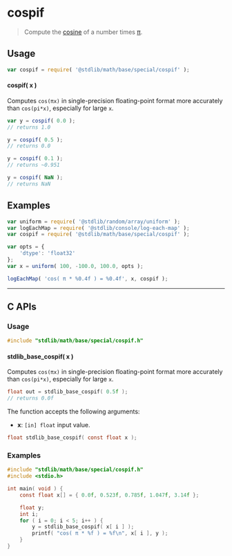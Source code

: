 <!--

@license Apache-2.0

Copyright (c) 2025 The Stdlib Authors.

Licensed under the Apache License, Version 2.0 (the "License");
you may not use this file except in compliance with the License.
You may obtain a copy of the License at

   http://www.apache.org/licenses/LICENSE-2.0

Unless required by applicable law or agreed to in writing, software
distributed under the License is distributed on an "AS IS" BASIS,
WITHOUT WARRANTIES OR CONDITIONS OF ANY KIND, either express or implied.
See the License for the specific language governing permissions and
limitations under the License.

-->

# cospif

> Compute the [cosine][@stdlib/math/base/special/cosf] of a number times [π][@stdlib/constants/float32/pi].

<section class="usage">

## Usage

```javascript
var cospif = require( '@stdlib/math/base/special/cospif' );
```

#### cospif( x )

Computes `cos(πx)` in single-precision floating-point format more accurately than `cos(pi*x)`, especially for large `x`.

```javascript
var y = cospif( 0.0 );
// returns 1.0

y = cospif( 0.5 );
// returns 0.0

y = cospif( 0.1 );
// returns ~0.951

y = cospif( NaN );
// returns NaN
```

</section>

<!-- /.usage -->

<section class="examples">

## Examples

<!-- eslint no-undef: "error" -->

```javascript
var uniform = require( '@stdlib/random/array/uniform' );
var logEachMap = require( '@stdlib/console/log-each-map' );
var cospif = require( '@stdlib/math/base/special/cospif' );

var opts = {
    'dtype': 'float32'
};
var x = uniform( 100, -100.0, 100.0, opts );

logEachMap( 'cos( π * %0.4f ) = %0.4f', x, cospif );
```

</section>

<!-- /.examples -->

<!-- C interface documentation. -->

* * *

<section class="c">

## C APIs

<!-- Section to include introductory text. Make sure to keep an empty line after the intro `section` element and another before the `/section` close. -->

<section class="intro">

</section>

<!-- /.intro -->

<!-- C usage documentation. -->

<section class="usage">

### Usage

```c
#include "stdlib/math/base/special/cospif.h"
```

#### stdlib_base_cospif( x )

Computes `cos(πx)` in single-precision floating-point format more accurately than `cos(pi*x)`, especially for large `x`.

```c
float out = stdlib_base_cospif( 0.5f );
// returns 0.0f
```

The function accepts the following arguments:

-   **x**: `[in] float` input value.

```c
float stdlib_base_cospif( const float x );
```

</section>

<!-- /.usage -->

<!-- C API usage notes. Make sure to keep an empty line after the `section` element and another before the `/section` close. -->

<section class="notes">

</section>

<!-- /.notes -->

<!-- C API usage examples. -->

<section class="examples">

### Examples

```c
#include "stdlib/math/base/special/cospif.h"
#include <stdio.h>

int main( void ) {
    const float x[] = { 0.0f, 0.523f, 0.785f, 1.047f, 3.14f };

    float y;
    int i;
    for ( i = 0; i < 5; i++ ) {
        y = stdlib_base_cospif( x[ i ] );
        printf( "cos( π * %f ) = %f\n", x[ i ], y );
    }
}
```

</section>

<!-- /.examples -->

</section>

<!-- /.c -->

<!-- Section for related `stdlib` packages. Do not manually edit this section, as it is automatically populated. -->

<section class="related">

</section>

<!-- /.related -->

<!-- Section for all links. Make sure to keep an empty line after the `section` element and another before the `/section` close. -->

<section class="links">

[@stdlib/constants/float32/pi]: https://github.com/stdlib-js/constants-float32-pi

[@stdlib/math/base/special/cosf]: https://github.com/stdlib-js/math/tree/main/base/special/cosf

<!-- <related-links> -->

<!-- </related-links> -->

</section>

<!-- /.links -->
